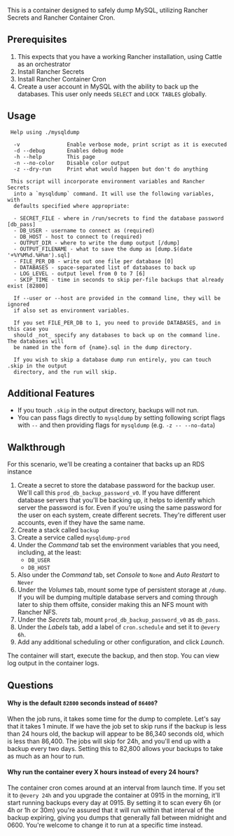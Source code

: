 This is a container designed to safely dump MySQL, utilizing Rancher Secrets and Rancher Container Cron.

## Prerequisites

1. This expects that you have a working Rancher installation, using Cattle as an orchestrator
2. Install Rancher Secrets
3. Install Rancher Container Cron
4. Create a user account in MySQL with the ability to back up the databases. This user only needs `SELECT` and `LOCK TABLES` globally.

## Usage
```
 Help using ./mysqldump

  -v               Enable verbose mode, print script as it is executed
  -d --debug       Enables debug mode
  -h --help        This page
  -n --no-color    Disable color output
  -z --dry-run     Print what would happen but don't do anything

 This script will incorporate environment variables and Rancher Secrets
  into a `mysqldump` command. It will use the following variables, with
  defaults specified where appropriate:

  - SECRET_FILE - where in /run/secrets to find the database password [db_pass]
  - DB_USER - username to connect as (required)
  - DB_HOST - host to connect to (required)
  - OUTPUT_DIR - where to write the dump output [/dump]
  - OUTPUT_FILENAME - what to save the dump as [dump.$(date '+%Y%M%d.%H%m').sql]
  - FILE_PER_DB - write out one file per database [0]
  - DATABASES - space-separated list of databases to back up
  - LOG_LEVEL - output level from 0 to 7 [6]
  - SKIP_TIME - time in seconds to skip per-file backups that already exist [82800]

  If --user or --host are provided in the command line, they will be ignored
  if also set as environment variables.

  If you set FILE_PER_DB to 1, you need to provide DATABASES, and in this case you
  should _not_ specify any databases to back up on the command line. The databases will
  be named in the form of {name}.sql in the dump directory.

  If you wish to skip a database dump run entirely, you can touch .skip in the output
  directory, and the run will skip.
```

## Additional Features

- If you touch `.skip` in the output directory, backups will not run. 
- You can pass flags directly to `mysqldump` by setting following script flags with `--` and then providing flags for `mysqldump` (e.g. `-z -- --no-data`)

## Walkthrough

For this scenario, we'll be creating a container that backs up an RDS instance

1. Create a secret to store the database password for the backup user. We'll call this `prod_db_backup_password_v0`. If you have different database servers that you'll be backing up, it helps to identify which server the password is for. Even if you're using the same password for the user on each system, create different secrets. They're different user accounts, even if they have the same name.
2. Create a stack called `backup`
3. Create a service called `mysqldump-prod`
4. Under the _Command_ tab set the environment variables that you need, including, at the least:
    - `DB_USER`
    - `DB_HOST`
5. Also under the _Command_ tab, set _Console_ to `None` and _Auto Restart_ to `Never`
6. Under the _Volumes_ tab, mount some type of persistent storage at `/dump`. If you will be dumping multiple database servers and coming through later to ship them offsite, consider making this an NFS mount with Rancher NFS.
7. Under the _Secrets_ tab, mount `prod_db_backup_password_v0` as `db_pass`.
8. Under the _Labels_ tab, add a label of `cron.schedule` and set it to `@every 6h`. 
9. Add any additional scheduling or other configuration, and click _Launch_.

The container will start, execute the backup, and then stop. You can view log output in the container logs.

## Questions

#### Why is the default `82800` seconds instead of `86400`?

When the job runs, it takes some time for the dump to complete. Let's say that it takes 1 minute. If we have the job set to skip runs if the backup is less than 24 hours old, the backup will appear to be 86,340 seconds old, which is less than 86,400. The jobs will skip for 24h, and you'll end up with a backup every two days. Setting this to 82,800 allows your backups to take as much as an hour to run.

#### Why run the container every X hours instead of every 24 hours?

The container cron comes around at an interval from launch time. If you set it to `@every 24h` and you upgrade the container at 0915 in the morning, it'll start running backups every day at 0915. By setting it to scan every 6h (or 4h or 1h or 30m) you're assured that it will run within that interval of the backup expiring, giving you dumps that generally fall between midnight and 0600. You're welcome to change it to run at a specific time instead.


